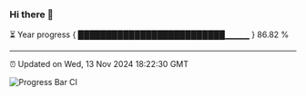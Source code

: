 ### Hi there 👋

⏳ Year progress { ██████████████████████████▁▁▁▁ } 86.82 %

---

⏰ Updated on Wed, 13 Nov 2024 18:22:30 GMT

![Progress Bar CI](https://github.com/liununu/liununu/workflows/Progress%20Bar%20CI/badge.svg)
